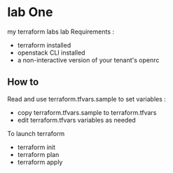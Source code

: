 # lab One
my terraform labs
lab Requirements :
 - terraform installed
 - openstack CLI installed
 - a non-interactive version of your tenant's openrc

## How to
Read and use terraform.tfvars.sample to set variables :
 - copy terraform.tfvars.sample to terraform.tfvars
 - edit terraform.tfvars variables as needed

To launch terraform
 - terraform init
 - terraform plan
 - terraform apply
